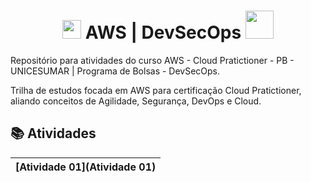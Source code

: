 <h1 align="center"> <img src=https://cdn.pluo.jobs/media/logos/2021-11-05_19-02_logo.png width=30> AWS | DevSecOps <img src=https://upload.wikimedia.org/wikipedia/commons/thumb/9/93/Amazon_Web_Services_Logo.svg/2560px-Amazon_Web_Services_Logo.svg.png width=45> </h1>

Repositório para atividades do curso AWS - Cloud Pratictioner - PB - UNICESUMAR | Programa de Bolsas - DevSecOps.

Trilha de estudos focada em AWS para certificação Cloud Pratictioner, aliando conceitos de Agilidade, Segurança, DevOps e Cloud.

## 📚 Atividades



|[Atividade 01](Atividade 01)|
|-------|
